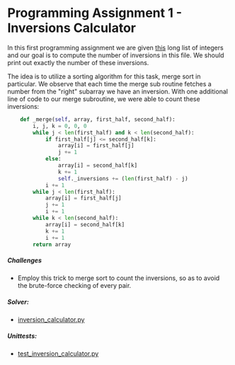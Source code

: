 # Programming Assignment 1 - Inversions Calculator
                             

In this first programming assignment we are given [this](app/ints.txt) long list of integers
and our goal is to compute the number of inversions in this file. We should print out exactly
the number of these inversions.

The idea is to utilize a sorting algorithm for this task, merge sort in particular. We observe that
each time the merge sub routine fetches a number from the "right" subarray we have an inversion. With
one additional line of code to our merge subroutine, we were able to count these inversions:

```python
    def _merge(self, array, first_half, second_half):
        i, j, k = 0, 0, 0
        while j < len(first_half) and k < len(second_half):
            if first_half[j] <= second_half[k]:
                array[i] = first_half[j]
                j += 1
            else:
                array[i] = second_half[k]
                k += 1
                self._inversions += (len(first_half) - j)
            i += 1
        while j < len(first_half):
            array[i] = first_half[j]
            j += 1
            i += 1
        while k < len(second_half):
            array[i] = second_half[k]
            k += 1
            i += 1
        return array
```


##### Challenges
* Employ this trick to merge sort to count the inversions, so as to avoid the brute-force checking of every pair.


##### Solver:

* [inversion_calculator.py](app/inversion_calculator.py)

##### Unittests:

* [test_inversion_calculator.py](test/test_inversion_calculator.py)